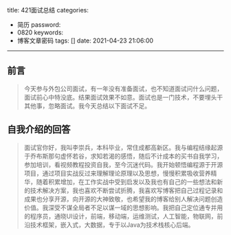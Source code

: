 title: 421面试总结
categories:
  - 简历
password:
  - 0820
keywords:
  - 博客文章密码
tags: []
date: 2021-04-23 21:06:00
---
## 前言

>今天参与外包公司面试，有一年没有准备面试，也不知道面试问什么问题，面试前心中特没底。结果面试效果不如意。面试也是一门技术，不要埋头干其他事，忽略面试。我今天总结以下面试不足。
## 自我介绍的回答

>面试官你好，我叫李崇兵，本科毕业，常住成都高新区。我与编程结缘起源于乔布斯那句虚怀若谷，求知若渴的感悟，随后不计成本的买书自我学习，参加培训，看视频教程投资自我，至今沉迷代码。我开始顿悟编程源于开源项目，通过项目实战反过来理解理论原理以及思想，慢慢积累吸收营养精华，随着积累增加，在工作实战中受到启发以及我也有自己的一些想法和新的技术解决方案，我也喜欢不断尝试折腾，我喜欢写博客把自己过程记录和成果也分享开源，向开源的大神致敬，也希望我的博客给别人解决问题创造价值。我深受不谋全局者不足以谋一域的思想影响。我把自己定位通专并用的程序员，通晓UI设计，前端，移动端，运维测试，人工智能，物联网，前沿技术框架，嵌入式，大数据，专于以Java为技术栈核心后端。


